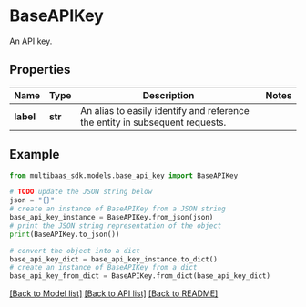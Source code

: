 # BaseAPIKey

An API key.

## Properties

Name | Type | Description | Notes
------------ | ------------- | ------------- | -------------
**label** | **str** | An alias to easily identify and reference the entity in subsequent requests. | 

## Example

```python
from multibaas_sdk.models.base_api_key import BaseAPIKey

# TODO update the JSON string below
json = "{}"
# create an instance of BaseAPIKey from a JSON string
base_api_key_instance = BaseAPIKey.from_json(json)
# print the JSON string representation of the object
print(BaseAPIKey.to_json())

# convert the object into a dict
base_api_key_dict = base_api_key_instance.to_dict()
# create an instance of BaseAPIKey from a dict
base_api_key_from_dict = BaseAPIKey.from_dict(base_api_key_dict)
```
[[Back to Model list]](../README.md#documentation-for-models) [[Back to API list]](../README.md#documentation-for-api-endpoints) [[Back to README]](../README.md)


